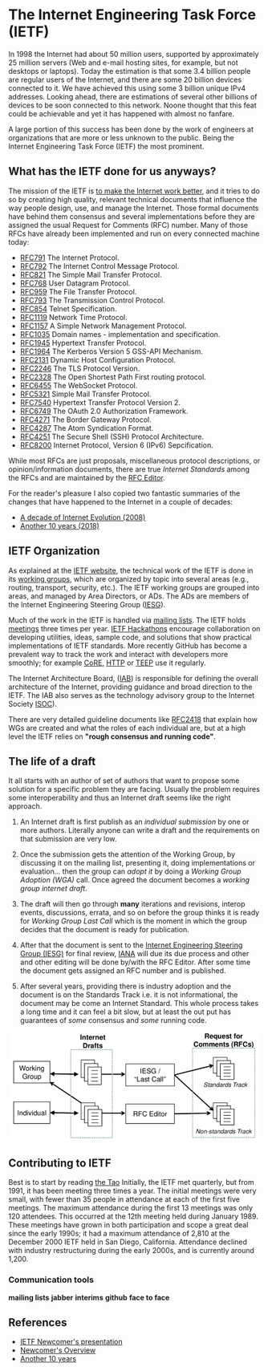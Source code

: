 # The Internet Engineering Task Force (IETF)

In 1998 the Internet had about 50 million users, supported by approximately 25 million servers (Web and e-mail hosting sites, for example, but not desktops or laptops). Today the estimation is that some 3.4 billion people are regular users of the Internet, and there are some 20 billion devices connected to it. We have achieved this using some 3 billion unique IPv4 addresses. Looking ahead, there are estimations of several other billions of devices to be soon connected to this network. Noone thought that this feat could be achievable and yet it has happened with almost no fanfare.

A large portion of this success has been done by the work of engineers at organizations that are more or less unknown to the public. Being the Internet Engineering Task Force (IETF) the most prominent.

## What has the IETF done for us anyways?

The mission of the IETF is [to make the Internet work better](https://tools.ietf.org/html/rfc3935), and it tries to do so by creating high quality, relevant technical documents that influence the way people design, use, and manage the Internet. Those formal documents have behind them consensus and several implementations before they are assigned the usual Request for Comments (RFC) number.  Many of those RFCs have already been implemented and run on every connected machine today:

- [RFC791](https://tools.ietf.org/html/rfc791) The Internet Protocol.
- [RFC792](https://tools.ietf.org/html/rfc792) The Internet Control Message Protocol.
- [RFC821](https://tools.ietf.org/html/rfc821) The Simple Mail Transfer Protocol.
- [RFC768](https://tools.ietf.org/html/rfc768) User Datagram Protocol.
- [RFC959](https://tools.ietf.org/html/rfc959) The File Transfer Protocol.
- [RFC793](https://tools.ietf.org/html/rfc793) The Transmission Control Protocol.
- [RFC854](https://tools.ietf.org/html/rfc854) Telnet Specification.
- [RFC1119](https://tools.ietf.org/html/rfc1119) Network Time Protocol.
- [RFC1157](https://tools.ietf.org/html/rfc1157) A Simple Network Management Protocol.
- [RFC1035](https://tools.ietf.org/html/rfc1035) Domain names - implementation and specification.
- [RFC1945](https://tools.ietf.org/html/rfc1945) Hypertext Transfer Protocol.
- [RFC1964](https://tools.ietf.org/html/rfc1964) The Kerberos Version 5 GSS-API Mechanism.
- [RFC2131](https://tools.ietf.org/html/rfc2131) Dynamic Host Configuration Protocol.
- [RFC2246](https://tools.ietf.org/html/rfc2246) The TLS Protocol Version.
- [RFC2328](https://tools.ietf.org/html/rfc2328) The Open Shortest Path First routing protocol.
- [RFC6455](https://tools.ietf.org/html/rfc6455) The WebSocket Protocol.
- [RFC5321](https://tools.ietf.org/html/rfc5321) Simple Mail Transfer Protocol.
- [RFC7540](https://tools.ietf.org/html/rfc7540) Hypertext Transfer Protocol Version 2.
- [RFC6749](https://tools.ietf.org/html/rfc6749) The OAuth 2.0 Authorization Framework.
- [RFC4271](https://tools.ietf.org/html/rfc4271) The Border Gateway Protocol.
- [RFC4287](https://tools.ietf.org/html/rfc4287) The Atom Syndication Format.
- [RFC4251](https://tools.ietf.org/html/rfc4251) The Secure Shell (SSH) Protocol Architecture.
- [RFC8200](https://tools.ietf.org/html/rfc8200) Internet Protocol, Version 6 (IPv6) Sepcification.

While most RFCs are just proposals, miscellaneous protocol descriptions, or opinion/information documents, there are true *Internet Standards* among the RFCs and are maintained by the [RFC Editor](http://www.rfc-editor.org/standards).

For the reader's pleasure I also copied two fantastic summaries of the changes that have happened to the Internet in a couple of decades:

- [A decade of Internet Evolution (2008)](./10years.md)
- [Another 10 years (2018)](./another10years.md)

## IETF Organization

As explained at the [IETF website](https://www.ietf.org/about/who/), the technical work of the IETF is done in its [working groups](https://www.ietf.org/how/wgs/), which are organized by topic into several areas (e.g., routing, transport, security, etc.). The IETF working groups are grouped into areas, and managed by Area Directors, or ADs. The ADs are members of the Internet Engineering Steering Group ([IESG](https://www.ietf.org/glossary.html#IESG)).

Much of the work in the IETF is handled via [mailing lists](https://www.ietf.org/list/). The IETF holds [meetings](https://www.ietf.org/how/meetings/) three times per year. [IETF Hackathons](https://www.ietf.org/how/runningcode/hackathons/) encourage collaboration on developing utilities, ideas, sample code, and solutions that show practical implementations of IETF standards. More recently GitHub has become a prevalent way to track the work and interact with developers more smoothly; for example [CoRE](https://github.com/core-wg), [HTTP](https://github.com/httpwg) or [TEEP](https://github.com/ietf-teep) use it regularly.

The Internet Architecture Board, ([IAB](https://www.ietf.org/glossary.html#IAB)) is responsible for defining the overall architecture of the Internet, providing guidance and broad direction to the IETF. The IAB also serves as the technology advisory group to the Internet Society [ISOC](https://www.ietf.org/glossary.html#ISOC)).

There are very detailed guideline documents like [RFC2418](https://tools.ietf.org/html/rfc2418) that explain how WGs are created and what the roles of each individual are, but at a high level the IETF relies on **"rough consensus and running code"**.

## The life of a draft

It all starts with an author of set of authors that want to propose some solution for a specific problem they are facing. Usually the problem requires some interoperability and thus an Internet draft seems like the right approach.

1. An Internet draft is first publish as an *individual submission* by one or more authors. Literally anyone can write a draft and the requirements on that submission are very low. 

2. Once the submission gets the attention of the Working Group, by discussing it on the mailing list, presenting it, doing implementations or evaluation... then the group can *adopt it* by doing a *Working Group Adoption (WGA)* call. Once agreed the document becomes a *working group internet draft*.

3. The draft will then go through **many** iterations and revisions, interop events, discussions, errata, and so on before the group thinks it is ready for *Working Group Last Call* which is the moment in which the group decides that the document is ready for publication.

4. After that the document is sent to the [Internet Engineering Steering Group (IESG)](https://www.ietf.org/about/groups/iesg/) for final review, [IANA](https://www.iana.org/) will due its due process and other and other editing will be done by/with the RFC Editor. After some time the document gets assigned an RFC number and is published. 

5. After several years, providing there is industry adoption and the document is on the Standards Track i.e. it is not informational, the document may be come an Internet Standard. This whole process takes a long time and it can feel a bit slow, but at least the out put has guarantees of *some* consensus and *some* running code.

![IETF Publication Process](./img/ietf-process.png)

## Contributing to IETF


Best is to start by reading [the Tao](https://www.ietf.org/about/participate/tao/)
Initially, the IETF met quarterly, but from 1991, it has been meeting three times a year. The initial meetings were very small, with fewer than 35 people in attendance at each of the first five meetings. The maximum attendance during the first 13 meetings was only 120 attendees. This occurred at the 12th meeting held during January 1989. These meetings have grown in both participation and scope a great deal since the early 1990s; it had a maximum attendance of 2,810 at the December 2000 IETF held in San Diego, California. Attendance declined with industry restructuring during the early 2000s, and is currently around 1,200.

### Communication tools

**mailing lists**
**jabber**
**interims**
**github**
**face to face**

## References
- [IETF Newcomer's presentation](https://www.youtube.com/playlist?list=PLC86T-6ZTP5hXPJ-n4mwJbZ0BHaNlhTMA)
- [Newcomer's Overview](https://www.ietf.org/about/participate/tutorials/newcomers/overview/)
- [Another 10 years](./another10years.md)